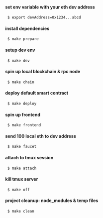 #### set env variable with your eth dev address
```
 $ export devAddress=0x1234...abcd
```
#### install dependencies
```
 $ make prepare
```
####  setup dev env
```
 $ make dev
```
#### spin up local blockchain & rpc node
```
 $ make chain
```
#### deploy default smart contract
```
 $ make deploy
```
#### spin up frontend
```
 $ make frontend
```
#### send 100 local eth to dev address
```
 $ make faucet
```
#### attach to tmux session
```
 $ make attach
```
#### kill tmux server
```
 $ make off
```
#### project cleanup: node_modules & temp files
```
 $ make clean
```
